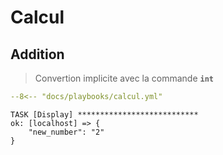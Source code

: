 # Calcul

## Addition

> Convertion implicite avec la commande **`int`**

``` yaml title="Calcul" linenums="1" hl_lines="10"
--8<-- "docs/playbooks/calcul.yml"
```

``` text title="" hl_lines="3"
TASK [Display] ***************************
ok: [localhost] => {
    "new_number": "2"
}
```
